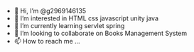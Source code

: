 - 👋 Hi, I’m @g2969146135
- 👀 I’m interested in HTML css javascript unity java
- 🌱 I’m currently learning servlet spring 
- 💞️ I’m looking to collaborate on Books Management System
- 📫 How to reach me ...

<!---
g2969146135/g2969146135 is a ✨ special ✨ repository because its `README.md` (this file) appears on your GitHub profile.
You can click the Preview link to take a look at your changes.
--->
